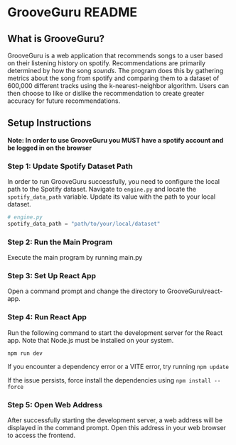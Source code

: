 # GrooveGuru README

## What is GrooveGuru?

GrooveGuru is a web application that recommends songs to a user based on their listening history on spotify. Recommendations are primarily determined by how the song *sounds*. The program does this by gathering metrics about the song from spotify and comparing them to a dataset of 600,000 different tracks using the k-nearest-neighbor algorithm. Users can then choose to like or dislike the recommendation to create greater accuracy for future recommendations. 

## Setup Instructions

**Note: In order to use GrooveGuru you MUST have a spotify account and be logged in on the browser**

### Step 1: Update Spotify Dataset Path
In order to run GrooveGuru successfully, you need to configure the local path to the Spotify dataset. Navigate to `engine.py` and locate the `spotify_data_path` variable. Update its value with the path to your local dataset.

```python
# engine.py
spotify_data_path = "path/to/your/local/dataset"
```
### Step 2: Run the Main Program
Execute the main program by running main.py

### Step 3: Set Up React App
Open a command prompt and change the directory to GrooveGuru\react-app.

### Step 4: Run React App
Run the following command to start the development server for the React app. Note that Node.js must be installed on your system.

```commandline
npm run dev
```

If you encounter a dependency error or a VITE error, try running `npm update`

If the issue persists, force install the dependencies using `npm install --force`

### Step 5: Open Web Address
After successfully starting the development server, a web address will be displayed in the command prompt. Open this address in your web browser to access the frontend.
